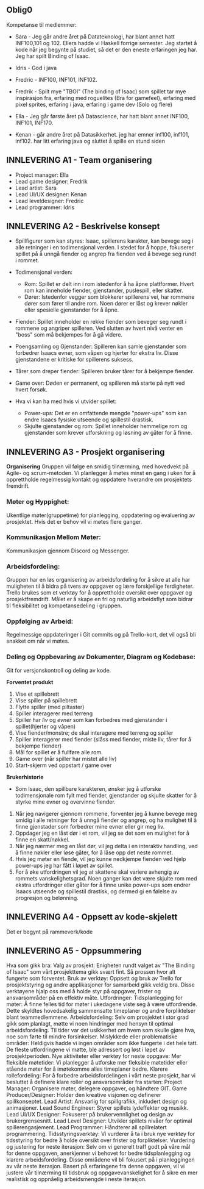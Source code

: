 ## Oblig0

Kompetanse til medlemmer:

* Sara - Jeg går andre året på Datateknologi, har blant annet hatt INF100,101 og 102. Ellers hadde vi Haskell forrige semester. Jeg startet å kode når jeg begynte på studiet, så det er den eneste erfaringen jeg har. Jeg har spilt Binding of Isaac. 

* Idris - God i java

* Fredric - INF100, INF101, INF102. 

* Fredrik - Spilt mye "TBOI" (The binding of Isaac) som spillet tar mye inspirasjon fra, erfaring med roguelites (Bra for gamefeel), erfaring med pixel sprites, erfaring i java, erfaring i game dev (Solo og flere)

* Ella - Jeg går første året på Datascience, har hatt blant annet INF100, INF101, INF170.

* Kenan - går andre året på Datasikkerhet. jeg har emner inf100, inf101, inf102. har litt erfaring java og sluttet å spille en stund siden


## INNLEVERING A1 - Team organisering

- Project manager: Ella
- Lead game designer: Fredrik
- Lead artist: Sara
- Lead UI/UX designer: Kenan
- Lead leveldesigner: Fredric
- Lead programmer: Idris

## INNLEVERING A2 - Beskrivelse konsept

- Spillfigurer som kan styres: Isaac, spillerens karakter, kan bevege seg i alle retninger i en todimensjonal verden. I stedet for å hoppe, fokuserer spillet på å unngå fiender og angrep fra fienden ved å bevege seg rundt i rommet.

- Todimensjonal verden:
    - Rom: Spillet er delt inn i rom istedenfor å ha åpne plattformer. Hvert rom kan inneholde fiender, gjenstander, puslespill, eller skatter.
    - Dører: Istedenfor vegger som blokkerer spillerens vei, har rommene dører som fører til andre rom. Noen dører er låst og krever nøkler eller spesielle gjenstander for å åpne.

- Fiender: Spillet inneholder en rekke fiender som beveger seg rundt i rommene og angriper spilleren. Ved slutten av hvert nivå venter en "boss" som må bekjempes for å gå videre.

- Poengsamling og Gjenstander: Spilleren kan samle gjenstander som forbedrer Isaacs evner, som våpen og hjerter for ekstra liv. Disse gjenstandene er kritiske for spillerens suksess.

- Tårer som dreper fiender: Spilleren bruker tårer for å bekjempe fiender.

- Game over: Døden er permanent, og spilleren må starte på nytt ved hvert forsøk.

- Hva vi kan ha med hvis vi utvider spillet:
    - Power-ups: Det er en omfattende mengde "power-ups" som kan endre Isaacs fysiske utseende og spillestil drastisk.
    - Skjulte gjenstander og rom: Spillet inneholder hemmelige rom og gjenstander som krever utforskning og løsning av gåter for å finne.

## INNLEVERING A3 - Prosjekt organisering

**Organisering**
Gruppen vil følge en smidig tilnærming, med hovedvekt på Agile- og scrum-metoden. Vi planlegger å møtes minst en gang i uken for å opprettholde regelmessig kontakt og oppdatere hverandre om prosjektets fremdrift.

### Møter og Hyppighet:
Ukentlige møter(gruppetime) for planlegging, oppdatering og evaluering av prosjektet. Hvis det er behov vil vi møtes flere ganger. 

### Kommunikasjon Mellom Møter:
Kommunikasjon gjennom Discord og Messenger.

### Arbeidsfordeling:
Gruppen har en løs organisering av arbeidsfordeling for å sikre at alle har muligheten til å bidra på tvers av oppgaver og lære forskjellige ferdigheter. Trello brukes som et verktøy for å opprettholde oversikt over oppgaver og prosjektfremdrift. Målet er å skape en fri og naturlig arbeidsflyt som bidrar til fleksibilitet og kompetansedeling i gruppen.

### Oppfølging av Arbeid:
Regelmessige oppdateringer i Git commits og på Trello-kort, det vil også bli snakket om når vi møtes.

### Deling og Oppbevaring av Dokumenter, Diagram og Kodebase:
Git for versjonskontroll og deling av kode. 

**Forventet produkt**
1. Vise et spillebrett
2. Vise spiller på spillebrett
3. Flytte spiller (med piltaster)
4. Spiller interagerer med terreng
5. Spiller har *liv* og *evner* som kan forbedres med gjenstander i spillet(hjerter og våpen) 
6. Vise fiender/monstre; de skal interagere med terreng og spiller
7. Spiller interagerer med fiender (slåss med fiender, miste liv, tårer for å bekjempe fiender)
8. Mål for spillet er å fullføre alle rom.
9. Game over (når spiller har mistet alle liv)
10. Start-skjerm ved oppstart / game over

**Brukerhistorie**

- Som Isaac, den spillbare karakteren, ønsker jeg å utforske todimensjonale rom fylt med fiender, gjenstander og skjulte skatter for å styrke mine evner og overvinne fiender.

1. Når jeg navigerer gjennom rommene, forventer jeg å kunne bevege meg smidig i alle retninger for å unngå fiender og angrep, og ha mulighet til å finne gjenstader som forbedrer mine evner eller gir meg liv.
2. Oppdager jeg en låst dør i et rom, vil jeg se det som en mulighet for å finne en skatt/nøkkel.
3. Når jeg nærmer meg en låst dør, vil jeg delta i en interaktiv handling, ved å finne nøkler eller løse gåter, for å låse opp det neste rommet.
4. Hvis jeg møter en fiende, vil jeg kunne nedkjempe fienden ved hjelp power-ups jeg har fått i løpet av spillet. 
5. For å øke utfordringen vil jeg at skattene skal variere avhengig av rommets vanskelighetsgrad. Noen ganger kan det være skjulte rom med ekstra utfordringer eller gåter for å finne unike power-ups som endrer Isaacs utseende og spillestil drastisk, og dermed gi en følelse av progresjon og belønning.



## INNLEVERING A4 - Oppsett av kode-skjelett

Det er begynt på rammeverk/kode

## INNLEVERING A5 - Oppsummering

Hva som gikk bra:
Valg av prosjekt: Enigheten rundt valget av "The Binding of Isaac" som vårt prosjekttema gikk svært fint. Så prossen hvor alt fungerte som forventet. 
Bruk av verktøy: Oppsett og bruk av Trello for prosjektstyring og andre applikasjoner for samarbeid gikk veldig bra. Disse verktøyene hjalp oss med å holde styr på oppgaver, frister og ansvarsområder på en effektiv måte.
Utfordringer:
Tidsplanlegging for møter: Å finne felles tid for møter i ukedagene viste seg å være utfordrende. Dette skyldtes hovedsakelig sammensatte timeplaner og andre forpliktelser blant teammedlemmene.
Arbeidsfordeling: Selv om prosjektet i stor grad gikk som planlagt, møtte vi noen hindringer med hensyn til optimal arbeidsfordeling. Til tider var det usikkerhet om hvem som skulle gjøre hva, noe som førte til mindre forsinkelser.
Mislykkede eller problematiske områder:
Heldigvis hadde vi ingen områder som ikke fungerte i det hele tatt. De fleste utfordringene vi møtte, ble adressert og løst i løpet av prosjektperioden.
Nye aktiviteter eller verktøy for neste oppgave:
Mer fleksible møtetider: Vi planlegger å utforske mer fleksible møtetider eller stående møter for å imøtekomme alles timeplaner bedre.
Klarere rollefordeling: 
For å forbedre arbeidsfordelingen i vårt neste prosjekt, har vi besluttet å definere klare roller og ansvarsområder fra starten:
Project Manager: Organisere møter, delegere oppgaver, og håndtere GIT.
Game Producer/Designer: Holder den kreative visjonen og definerer spillkonseptet.
Lead Artist: Ansvarlig for spillgrafikk, inkludert design og animasjoner.
Lead Sound Engineer: Styrer spillets lydeffekter og musikk.
Lead UI/UX Designer: Fokuserer på brukervennlighet og design av brukergrensesnitt.
Lead Level Designer: Utvikler spillets nivåer for optimal spillerengasjement.
Lead Programmer: Håndterer all spillrelatert programmering.
Tidsstyringsverktøy: Vi vurderer å ta i bruk nye verktøy for tidsstyring for bedre å holde oversikt over frister og forpliktelser.
Vurdering og justering for neste iterasjon:
Selv om vi generelt traff godt på våre mål for denne oppgaven, anerkjenner vi behovet for bedre tidsplanlegging og klarere arbeidsfordeling. Disse områdene vil bli fokusert på i planleggingen av vår neste iterasjon. Basert på erfaringene fra denne oppgaven, vil vi justere vår tilnærming til tidsbruk og oppgavevanskelighet for å sikre en mer realistisk og oppnåelig arbeidsmengde i neste iterasjon.





